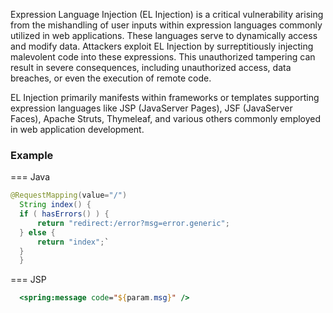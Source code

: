 Expression Language Injection (EL Injection) is a critical vulnerability arising from the mishandling of user inputs within expression languages commonly utilized in web applications. These languages serve to dynamically access and modify data. Attackers exploit EL Injection by surreptitiously injecting malevolent code into these expressions. This unauthorized tampering can result in severe consequences, including unauthorized access, data breaches, or even the execution of remote code.

EL Injection primarily manifests within frameworks or templates supporting expression languages like JSP (JavaServer Pages), JSF (JavaServer Faces), Apache Struts, Thymeleaf, and various others commonly employed in web application development.

### Example


=== Java
  ```java
  @RequestMapping(value="/")
    String index() {
    if ( hasErrors() ) {
        return "redirect:/error?msg=error.generic";
    } else {
        return "index";`
    }
    }
  ```
=== JSP
  ```jsp
    <spring:message code="${param.msg}" />
  ```
